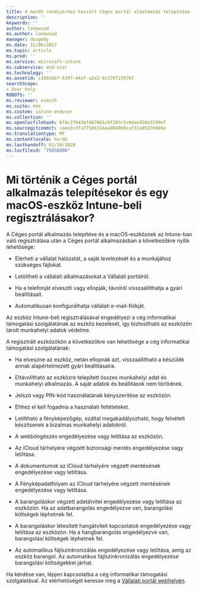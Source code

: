 ```yaml
---
title: A macOS rendszerhez készült Céges portál alkalmazás telepítése | Microsoft Docs
description: ''
keywords: ''
author: lenewsad
ms.author: lanewsad
manager: dougeby
ms.date: 11/06/2017
ms.topic: article
ms.prod: ''
ms.service: microsoft-intune
ms.subservice: end-user
ms.technology: ''
ms.assetid: c1601bb7-5397-44af-a2e2-9c370f23976f
searchScope:
- User help
ROBOTS: ''
ms.reviewer: esmich
ms.suite: ems
ms.custom: intune-enduser
ms.collection: ''
ms.openlocfilehash: bf8c27641bfd87881c9f203c5c0dae928e5599ef
ms.sourcegitcommit: caee3c3fa77586314aa8040b0caf32a0527b669e
ms.translationtype: MT
ms.contentlocale: hu-HU
ms.lasthandoff: 01/10/2020
ms.locfileid: "75858896"
---
```

# <a name="what-happens-if-you-install-the-company-portal-app-and-enroll-your-macos-device-in-intune"></a>Mi történik a Céges portál alkalmazás telepítésekor és egy macOS-eszköz Intune-beli regisztrálásakor?

A Céges portál alkalmazás telepítése és a macOS-eszköznek az Intune-ban való regisztrálása után a Céges portál alkalmazásban a következőkre nyílik lehetősége:

- Elérheti a vállalat hálózatát, a saját levelezését és a munkájához szükséges fájlokat.

- Letöltheti a vállalati alkalmazásokat a Vállalati portálról.

- Ha a telefonját elveszíti vagy ellopják, távolról visszaállíthatja a gyári beállításait.

- Automatikusan konfigurálhatja vállalati e-mail-fiókját.

Az eszköz Intune-beli regisztrálásával engedélyezi a cég informatikai támogatási szolgálatának az eszköz kezelését, így biztosítható az eszközön tárolt munkahelyi adatok védelme.

A regisztrált eszközökön a következőkre van lehetősége a cég informatikai támogatási szolgálatának:

- Ha elveszne az eszköz, netán ellopnák azt, visszaállítható a készülék annak alapértelmezett gyári beállításaira.

- Eltávolítható az eszközre telepített összes munkahelyi adat és munkahelyi alkalmazás. A saját adatok és beállítások nem törlődnek.

- Jelszó vagy PIN-kód használatának kényszerítése az eszközön.

- Ehhez el kell fogadnia a használati feltételeket.

- Letiltható a fényképezőgép, ezáltal megakadályozható, hogy felvételt készítsenek a bizalmas munkahelyi adatokról.

- A webböngészés engedélyezése vagy letiltása az eszközön.

- Az iCloud tárhelyére végzett biztonsági mentés engedélyezése vagy letiltása.

- A dokumentumok az iCloud tárhelyére végzett mentésének engedélyezése vagy letiltása.

- A Fényképadatfolyam az iCloud tárhelyére végzett mentésének engedélyezése vagy letiltása.

- A barangoláskor végzett adatátvitel engedélyezése vagy letiltása az eszközön. Ha az adatbarangolás engedélyezve van, barangolási költségek léphetnek fel.

- A barangoláskor létesített hangátviteli kapcsolatok engedélyezése vagy letiltása az eszközön. Ha a hangbarangolás engedélyezve van, barangolási költségek léphetnek fel.

- Az automatikus fájlszinkronizálás engedélyezése vagy letiltása, amíg az eszköz barangol. Az automatikus fájlszinkronizálás engedélyezése barangolási költségekkel járhat.

Ha kérdése van, lépjen kapcsolatba a cég informatikai támogatási szolgálatával. Az elérhetőségét keresse meg a [Vállalati portál webhelyén](https://go.microsoft.com/fwlink/?linkid=2010980).
